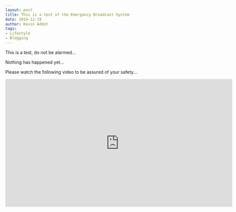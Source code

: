 ```yaml
---
layout: post
title: This is a test of the Emergancy Broadcast System
date: 2019-12-19
author: Kevin Addot
tags:
- Lifestyle
- Blogging
---
```


This is a test, do not be alarmed...

Nothing has happened yet...

Please watch the following video to be assured of your safety...

<center><iframe width="720" height="405" src="https://www.youtube.com/embed/SuVd8k3QFP8" frameborder="0" allow="accelerometer; autoplay; encrypted-media; gyroscope; picture-in-picture" allowfullscreen=""></iframe></center>

